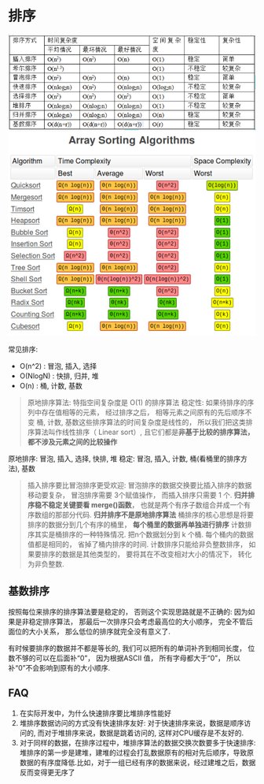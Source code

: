 # 排序
![](/misc/img/1353292587_2279.png)
![](/misc/img/array_sorting_algorithms.png)

常见排序: 
- O(n^2) : 冒泡, 插入, 选择
- O(NlogN) : 快排, 归并, 堆
- O(n) : 桶, 计数, 基数

> 原地排序算法: 特指空间复杂度是 O(1) 的排序算法
> 稳定性: 如果待排序的序列中存在值相等的元素， 经过排序之后， 相等元素之间原有的先后顺序不变
> 桶, 计数, 基数这些排序算法的时间复杂度是线性的， 所以我们把这类排序算法叫作线性排序（ Linear sort）, 且它们都是**非基于比较的排序算法， 都不涉及元素之间的比较操作**

原地排序: 冒泡, 插入, 选择, 快排, 堆
稳定: 冒泡, 插入, 计数, 桶(看桶里的排序方法), 基数

> 插入排序要比冒泡排序更受欢迎: 冒泡排序的数据交换要比插入排序的数据移动要复杂， 冒泡排序需要 3个赋值操作， 而插入排序只需要 1 个.
> **归并排序稳不稳定关键要看 merge()函数**， 也就是两个有序子数组合并成一个有序数组的那部分代码. **归并排序不是原地排序算法**
> 桶排序的核心思想是将要排序的数据分到几个有序的桶里， **每个桶里的数据再单独进行排序**
> 计数排序其实是桶排序的一种特殊情况. 把n个数据划分到 k 个桶. 每个桶内的数据值都是相同的， 省掉了桶内排序的时间. 计数排序只能给非负整数排序， 如果要排序的数据是其他类型的， 要将其在不改变相对大小的情况下， 转化为非负整数.

## 基数排序
按照每位来排序的排序算法要是稳定的， 否则这个实现思路就是不正确的: 因为如果是非稳定排序算法， 那最后一次排序只会考虑最高位的大小顺序， 完全不管后面位的大小关系， 那么低位的排序就完全没有意义了.

有时候要排序的数据并不都是等长的, 我们可以把所有的单词补齐到相同长度， 位数不够的可以在后面补“0”， 因为根据ASCII
值， 所有字母都大于“0”， 所以补“0”不会影响到原有的大小顺序.

## FAQ
1. 在实际开发中，为什么快速排序要比堆排序性能好
  1. 堆排序数据访问的方式没有快速排序友好: 对于快速排序来说，数据是顺序访问的, 而对于堆排序来说，数据是跳着访问的, 这样对CPU缓存是不友好的.
  1. 对于同样的数据，在排序过程中，堆排序算法的数据交换次数要多于快速排序: 堆排序的第一步是建堆，建堆的过程会打乱数据原有的相对先后顺序，导致原数据的有序度降低.比如，对于一组已经有序的数据来说，经过建堆之后，数据反而变得更无序了